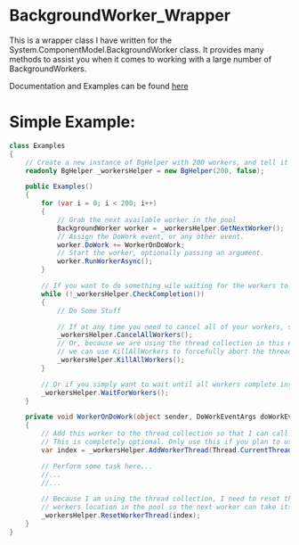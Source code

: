 # BackgroundWorker_Wrapper
This is a wrapper class I have written for the System.ComponentModel.BackgroundWorker class. 
It provides many methods to assist you when it comes to working with a large number of BackgroundWorkers.

Documentation and Examples can be found [here](http://zejustin.info/BackgroudWorker_Wrapper/)


# Simple Example:
```C#
class Examples
{
	// Create a new instance of BgHelper with 200 workers, and tell it to not call DoEvents().
	readonly BgHelper _workersHelper = new BgHelper(200, false);

	public Examples()
	{
		for (var i = 0; i < 200; i++)
		{
			// Grab the next available worker in the pool
			BackgroundWorker worker = _workersHelper.GetNextWorker();
			// Assign the DoWork event, or any other event.
			worker.DoWork += WorkerOnDoWork;
			// Start the worker, optionally passing an argument.
			worker.RunWorkerAsync();
		}

		// If you want to do something wile waiting for the workers to complete
		while (!_workersHelper.CheckCompletion())
		{
			// Do Some Stuff

			// If at any time you need to cancel all of your workers, simply call the method.
			_workersHelper.CancelAllWorkers();
			// Or, because we are using the thread collection in this example
			// we can use KillAllWorkers to forcefully abort the threads themselves.
			_workersHelper.KillAllWorkers();
		}

		// Or if you simply want to wait until all workers complete instead, just use this.
		_workersHelper.WaitForWorkers();
	}

	private void WorkerOnDoWork(object sender, DoWorkEventArgs doWorkEventArgs)
	{
		// Add this worker to the thread collection so that I can call KillAllWorkers later.
		// This is completely optional. Only use this if you plan to use KillAllWorkers
		var index = _workersHelper.AddWorkerThread(Thread.CurrentThread);

		// Perform some task here...
		//...
		//...

		// Because I am using the thread collection, I need to reset this
		// workers location in the pool so the next worker can take its place.
		_workersHelper.ResetWorkerThread(index);
	}
}
```